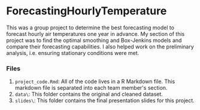 # ForecastingHourlyTemperature
This was a group project to determine the best forecasting model to forecast hourly air temperatures one year in advance. My section of this project was to find the optimal smoothing and Box-Jenkins models and compare their forecasting capabilities. I also helped work on the preliminary analysis, i.e. ensuring stationary conditions were met. 

### Files
1. `project_code.Rmd`: All of the code lives in a R Markdown file. This markdown file is separated into each team member's section. 
2. `data\`: This folder contains the original and cleaned dataset.
3. `slides\`: This folder contains the final presentation slides for this project. 